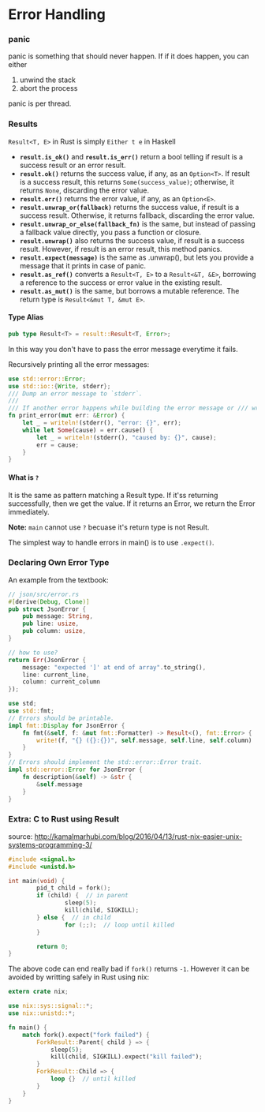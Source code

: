 # Error Handling

### panic

panic is something that should never happen. If if it does happen, you can either

1. unwind the stack
2. abort the process

panic is per thread.

### Results

`Result<T, E>` in Rust is simply `Either t e` in Haskell

- **`result.is_ok()`** and **`result.is_err()`** return a bool telling if result is a success result or an error result.
- **`result.ok()`** returns the success value, if any, as an `Option<T>`. If result is a success result, this returns `Some(success_value)`; otherwise, it returns `None`, discarding the error value.
- **`result.err()`** returns the error value, if any, as an `Option<E>`.
- **`result.unwrap_or(fallback)`** returns the success value, if result is a success result. Otherwise, it returns fallback, discarding the error value.
- **`result.unwrap_or_else(fallback_fn)`** is the same, but instead of passing a fallback value directly, you pass a function or closure.
- **`result.unwrap()`** also returns the success value, if result is a success result. However, if result is an error result, this method panics.
- **`result.expect(message)`** is the same as .unwrap(), but lets you provide a message that it prints in case of panic.
- **`result.as_ref()`** converts a `Result<T, E>` to a `Result<&T, &E>`, borrowing a reference to the success or error value in the existing result.
- **`result.as_mut()`** is the same, but borrows a mutable reference. The return type is `Result<&mut T, &mut E>`.

#### Type Alias

```rust
pub type Result<T> = result::Result<T, Error>;
```

In this way you don't have to pass the error message everytime it fails.

Recursively printing all the error messages:

```rust
use std::error::Error;
use std::io::{Write, stderr};
/// Dump an error message to `stderr`.
///
/// If another error happens while building the error message or /// writing to `stderr`, it is ignored.
fn print_error(mut err: &Error) {
    let _ = writeln!(stderr(), "error: {}", err);
    while let Some(cause) = err.cause() {
        let _ = writeln!(stderr(), "caused by: {}", cause);
        err = cause;
    }
}
```

#### What is `?`

It is the same as pattern matching a Result type. If it'ss returning successfully, then we get the value. If it returns an Error, we return the Error immediately.

**Note:** `main` cannot use `?` becuase it's return type is not Result.

The simplest way to handle errors in main() is to use `.expect()`.

### Declaring Own Error Type

An example from the textbook:

```rust
// json/src/error.rs
#[derive(Debug, Clone)]
pub struct JsonError {
    pub message: String,
    pub line: usize,
    pub column: usize,
}

// how to use?
return Err(JsonError {
    message: "expected ']' at end of array".to_string(),
    line: current_line,
    column: current_column
});

use std;
use std::fmt;
// Errors should be printable.
impl fmt::Display for JsonError {
    fn fmt(&self, f: &mut fmt::Formatter) -> Result<(), fmt::Error> {
        write!(f, "{} ({}:{})", self.message, self.line, self.column)
    }
}
// Errors should implement the std::error::Error trait.
impl std::error::Error for JsonError {
    fn description(&self) -> &str {
        &self.message
    }
}
```

### Extra: C to Rust using Result

source: http://kamalmarhubi.com/blog/2016/04/13/rust-nix-easier-unix-systems-programming-3/

```C
#include <signal.h>
#include <unistd.h>

int main(void) {
        pid_t child = fork();
        if (child) {  // in parent
                sleep(5);
                kill(child, SIGKILL);
        } else {  // in child
                for (;;);  // loop until killed
        }

        return 0;
}
```

The above code can end really bad if `fork()` returns `-1`. However it can be avoided by writting safely in Rust using nix:

```Rust
extern crate nix;

use nix::sys::signal::*;
use nix::unistd::*;

fn main() {
    match fork().expect("fork failed") {
        ForkResult::Parent{ child } => {
            sleep(5);
            kill(child, SIGKILL).expect("kill failed");
        }
        ForkResult::Child => {
            loop {}  // until killed
        }
    }
}
```
